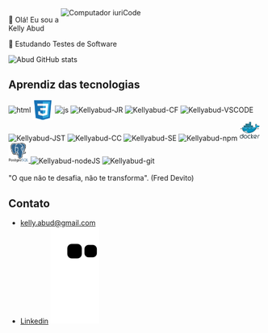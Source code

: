<img src="https://raw.githubusercontent.com/MicaelliMedeiros/micaellimedeiros/master/image/computer-illustration.png" min-width="400px" max-width="400px" width="400px" align="right" alt="Computador iuriCode">





👋 Olá! Eu sou a  Kelly Abud

🌱 Estudando Testes de Software

![Abud GitHub stats](https://github-readme-stats.vercel.app/api?username=Kellyabud&show_icons=true&theme=dracula&count_private=true)
 

## Aprendiz das tecnologias

<div style="display: inline_block">
  <img align="center" alt="html" src="https://img.shields.io/badge/HTML5-E34F26?style=for-the-badge&logo=html5&logoColor=white" />
  <img align="center" alt="Kellyabud-CSS" height="40" width="40" src="https://raw.githubusercontent.com/devicons/devicon/master/icons/css3/css3-original.svg">
  <img align="center" alt="js" src="https://img.shields.io/badge/JavaScript-F7DF1E?style=for-the-badge&logo=javascript&logoColor=black" />
 <img align="center" alt="Kellyabud-JR" height="40" width="50" src="https://cdn.jsdelivr.net/gh/devicons/devicon/icons/jira/jira-original-wordmark.svg">
 <img align="center" alt="Kellyabud-CF" height="40" width="50" src="https://cdn.jsdelivr.net/gh/devicons/devicon/icons/confluence/confluence-original.svg">
  <img align="center" alt="Kellyabud-VSCODE" height="40" width="40" src="https://cdn.jsdelivr.net/gh/devicons/devicon/icons/vscode/vscode-original-wordmark.svg">
 <img align="center" alt="Kellyabud-JST" height="40" width="50" src="https://cdn.jsdelivr.net/gh/devicons/devicon/icons/jest/jest-plain.svg">
 <img align="center" alt="Kellyabud-CC" height="40" width="50" src="https://cdn.jsdelivr.net/gh/devicons/devicon/icons/cucumber/cucumber-plain.svg">
 <img align="center" alt="Kellyabud-SE" height="40" width="50" src="https://cdn.jsdelivr.net/gh/devicons/devicon/icons/selenium/selenium-original.svg">
 <img align="center" alt="Kellyabud-npm" height="40" width="40" src="https://cdn.jsdelivr.net/gh/devicons/devicon/icons/npm/npm-original-wordmark.svg">
 <a href="https://www.docker.com/" target="_blank" rel="noreferrer"> <img src="https://raw.githubusercontent.com/devicons/devicon/master/icons/docker/docker-original-wordmark.svg" alt="docker" width="40" height="40"/> </a>
 <a href="https://www.postgresql.org" target="_blank" rel="noreferrer"> <img src="https://raw.githubusercontent.com/devicons/devicon/master/icons/postgresql/postgresql-original-wordmark.svg" alt="postgresql" width="40" height="40"/> </a>
 <img align="center" alt="Kellyabud-nodeJS" height="40" width="40" src="https://cdn.jsdelivr.net/gh/devicons/devicon/icons/nodejs/nodejs-plain-wordmark.svg">
 <img align="center" alt="Kellyabud-git" height="40" width="40" src="https://cdn.jsdelivr.net/gh/devicons/devicon/icons/git/git-plain-wordmark.svg">
  
  </div><br/>
"O que não te desafia, não te transforma". (Fred Devito)


## Contato
- kelly.abud@gmail.com<br/>
- [Linkedin](https://www.linkedin.com/in/kelly-abud/)
![Snake animation](https://github.com/Kellyabud/Kellyabud/blob/output/github-contribution-grid-snake.svg)
